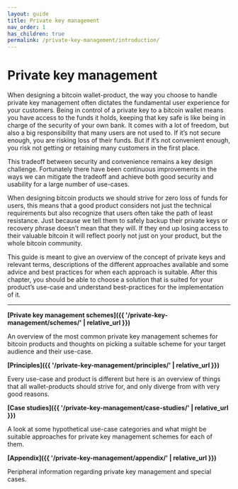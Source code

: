 ```yaml
---
layout: guide
title: Private key management
nav_order: 1
has_children: true
permalink: /private-key-management/introduction/
---
```


<!--

Introduction to the private key management chapter

Why it exists
What's in it
How to use it
How to contribute

-->

# Private key management

When designing a bitcoin wallet-product, the way you choose to handle private key management often dictates the fundamental user experience for your customers. Being in control of a private key to a bitcoin wallet means you have access to the funds it holds, keeping that key safe is like being in charge of the security of your own bank. It comes with a lot of freedom, but also a big responsibility that many users are not used to. If it’s not secure enough, you are risking loss of their funds. But if it’s not convenient enough, you risk not getting or retaining many customers in the first place.

This tradeoff between security and convenience remains a key design challenge. Fortunately there have been continuous improvements in the ways we can mitigate the tradeoff and achieve both good security and usability for a large number of use-cases. 

When designing bitcoin products we should strive for zero loss of funds for users, this means that a good product considers not just the technical requirements but also recognize that users often take the path of least resistance. Just because we tell them to safely backup their private keys or recovery phrase doesn’t mean that they will. If they end up losing access to their valuable bitcoin it will reflect poorly not just on your product, but the whole bitcoin community.

This guide is meant to give an overview of the concept of private keys and relevant terms, descriptions of the different approaches available and some advice and best practices for when each approach is suitable. After this chapter, you should be able to choose a solution that is suited for your product’s use-case and understand best-practices for the implementation of it.

---

**[Private key management schemes]({{ '/private-key-management/schemes/' | relative_url }})**

An overview of the most common private key management schemes for bitcoin products and thoughts on picking a suitable scheme for your target audience and their use-case.

**[Principles]({{ '/private-key-management/principles/' | relative_url }})**

Every use-case and product is different but here is an overview of things that all wallet-products should strive for, and only diverge from with very good reasons.

**[Case studies]({{ '/private-key-management/case-studies/' | relative_url }})**

A look at some hypothetical use-case categories and what might be suitable approaches for private key management schemes for each of them.

**[Appendix]({{ '/private-key-management/appendix/' | relative_url }})**

Peripheral information regarding private key management and special cases.